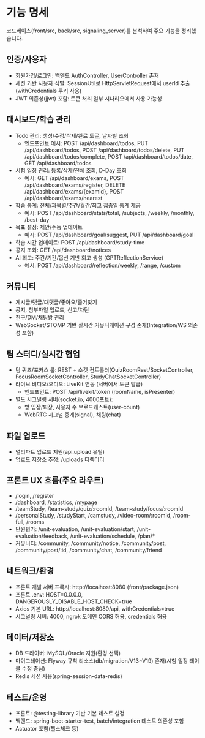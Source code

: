 # 기능 명세

코드베이스(front/src, back/src, signaling_server)를 분석하여 주요 기능을 정리했습니다.

## 인증/사용자
- 회원가입/로그인: 백엔드 AuthController, UserController 존재
- 세션 기반 사용자 식별: SessionUtil로 HttpServletRequest에서 userId 추출 (withCredentials 쿠키 사용)
- JWT 의존성(jjwt) 포함: 토큰 처리 일부 시나리오에서 사용 가능성

## 대시보드/학습 관리
- Todo 관리: 생성/수정/삭제/완료 토글, 날짜별 조회
  - 엔드포인트 예시: POST /api/dashboard/todos, PUT /api/dashboard/todos, POST /api/dashboard/todos/delete, PUT /api/dashboard/todos/complete, POST /api/dashboard/todos/date, GET /api/dashboard/todos
- 시험 일정 관리: 등록/삭제/전체 조회, D-Day 조회
  - 예시: GET /api/dashboard/exams, POST /api/dashboard/exams/register, DELETE /api/dashboard/exams/{examId}, POST /api/dashboard/exams/nearest
- 학습 통계: 전체/과목별/주간/월간/최고 집중일 통계 제공
  - 예시: POST /api/dashboard/stats/total, /subjects, /weekly, /monthly, /best-day
- 목표 설정: 제안/수동 업데이트
  - 예시: POST /api/dashboard/goal/suggest, PUT /api/dashboard/goal
- 학습 시간 업데이트: POST /api/dashboard/study-time
- 공지 조회: GET /api/dashboard/notices
- AI 회고: 주간/기간/옵션 기반 회고 생성 (GPTReflectionService)
  - 예시: POST /api/dashboard/reflection/weekly, /range, /custom

## 커뮤니티
- 게시글/댓글/대댓글/좋아요/즐겨찾기
- 공지, 첨부파일 업로드, 신고/차단
- 친구/DM/채팅방 관리
- WebSocket/STOMP 기반 실시간 커뮤니케이션 구성 존재(Integration/WS 의존성 포함)

## 팀 스터디/실시간 협업
- 팀 퀴즈/포커스 룸: REST + 소켓 컨트롤러(QuizRoomRest/SocketController, FocusRoomSocketController, StudyChatSocketController)
- 라이브 비디오/오디오: LiveKit 연동 (서버에서 토큰 발급)
  - 엔드포인트: POST /api/livekit/token (roomName, isPresenter)
- 별도 시그널링 서버(socket.io, 4000포트):
  - 방 입장/퇴장, 사용자 수 브로드캐스트(user-count)
  - WebRTC 시그널 중계(signal), 채팅(chat)

## 파일 업로드
- 멀티파트 업로드 지원(api.upload 유틸)
- 업로드 저장소 추정: /uploads 디렉터리

## 프론트 UX 흐름(주요 라우트)
- /login, /register
- /dashboard, /statistics, /mypage
- /teamStudy, /team-study/quiz/:roomId, /team-study/focus/:roomId
- /personalStudy, /studyStart, /camstudy, /video-room/:roomId, /room-full, /rooms
- 단원평가: /unit-evaluation, /unit-evaluation/start, /unit-evaluation/feedback, /unit-evaluation/schedule, /plan/*
- 커뮤니티: /community, /community/notice, /community/post, /community/post/:id, /community/chat, /community/friend

## 네트워크/환경
- 프론트 개발 서버 프록시: http://localhost:8080 (front/package.json)
- 프론트 .env: HOST=0.0.0.0, DANGEROUSLY_DISABLE_HOST_CHECK=true
- Axios 기본 URL: http://localhost:8080/api, withCredentials=true
- 시그널링 서버: 4000, ngrok 도메인 CORS 허용, credentials 허용

## 데이터/저장소
- DB 드라이버: MySQL/Oracle 지원(환경 선택)
- 마이그레이션: Flyway 규칙 리소스(db/migration/V13~V19) 존재(시험 일정 테이블 수정 중심)
- Redis 세션 사용(spring-session-data-redis)

## 테스트/운영
- 프론트: @testing-library 기반 기본 테스트 설정
- 백엔드: spring-boot-starter-test, batch/integration 테스트 의존성 포함
- Actuator 포함(헬스체크 등)


